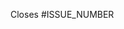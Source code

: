 <!-- INSTRUCTION: Your Pull Request name should start with one of the following tags -->
<!-- [NEW] For new features -->
<!-- [FIX] For bug fixes -->
<!-- [BREAK] For pull requests including breaking changes -->

<!-- INSTRUCTION: Inform the issue number that this PR closes, or remove the line below -->
Closes #ISSUE_NUMBER

<!-- INSTRUCTION: Link to a https://github.com/RocketChat/docs PR with added/updated documentation or an update to the missing/outdated documentation list, see https://ekt.ai/docs/contributing/documentation/  -->

<!-- INSTRUCTION: Tell us more about your PR with screen shots if you can -->
